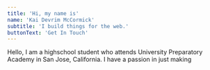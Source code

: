 ```yaml
---
title: 'Hi, my name is'
name: 'Kai Devrim McCormick'
subtitle: 'I build things for the web.'
buttonText: 'Get In Touch'
---
```


Hello, I am a highschool student who attends University Preparatory Academy in San Jose, California. I have a passion in just making 
